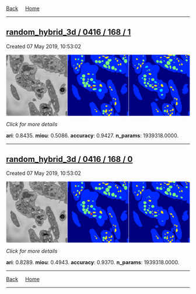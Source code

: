 
[Back](..)&nbsp;&nbsp;&nbsp;&nbsp;&nbsp;[Home](https://leapmanlab.github.io/snapshots)

---

<div class="summary"><a href="1"><h2>random_hybrid_3d / 0416 / 168 / 1</h2></a><p>Created 07 May 2019, 10:53:02
</p><a href="1"><img src="1/media/summary.png" align="center"></a><p>
<i>Click for more details</i>
</p></div>

**ari**: 0.8435. **miou**: 0.5086. **accuracy**: 0.9427. **n_params**: 1939318.0000. 

---

<div class="summary"><a href="0"><h2>random_hybrid_3d / 0416 / 168 / 0</h2></a><p>Created 07 May 2019, 10:53:02
</p><a href="0"><img src="0/media/summary.png" align="center"></a><p>
<i>Click for more details</i>
</p></div>

**ari**: 0.8289. **miou**: 0.4943. **accuracy**: 0.9370. **n_params**: 1939318.0000. 

---

[Back](..)&nbsp;&nbsp;&nbsp;&nbsp;&nbsp;[Home](https://leapmanlab.github.io/snapshots)

---